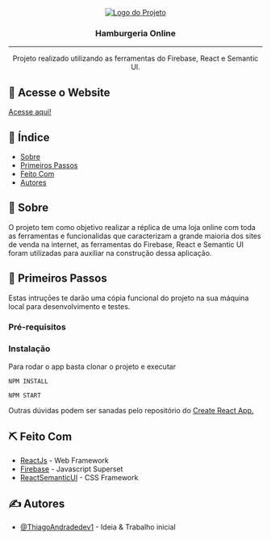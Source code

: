<p align="center">
  <a href="" rel="noopener">
 <img src="https://user-images.githubusercontent.com/63686057/89225817-3bf41100-d5b1-11ea-836b-3979704e8a06.png" alt="Logo do Projeto"></a>
</p>

<h3 align="center">Hamburgeria Online</h3>

---

<p align="center"> Projeto realizado utilizando as ferramentas do Firebase, React e Semantic UI.
    <br> 
</p>

## 🛒 Acesse o Website <a name = "acesse_website"></a>

<a href="https://shoppingonline-278e4.firebaseapp.com/home">Acesse aqui!</a>

## 📝 Índice

- [Sobre](#sobre)
- [Primeiros Passos](#primeiros_passos)
- [Feito Com](#feito_com)
- [Autores](#autores)

## 🧐 Sobre <a name = "sobre"></a>

O projeto tem como objetivo realizar a réplica de uma loja online com toda as ferramentas e funcionalidas que caracterizam a grande maioria dos sites de venda na internet, as ferramentas do Firebase, React e Semantic UI foram utilizadas para auxiliar na construção dessa aplicação.

## 🏁 Primeiros Passos <a name = "primeiros_passos"></a>

Estas intruçōes te darão uma cópia funcional do projeto na sua máquina local para desenvolvimento e testes.

### Pré-requisitos

### Instalação

Para rodar o app basta clonar o projeto e executar

```
NPM INSTALL
```

```
NPM START
```

Outras dúvidas podem ser sanadas pelo repositório do [Create React App.](https://github.com/facebook/create-react-app)

## ⛏️ Feito Com <a name = "feito_com"></a>

- [ReactJs](https://reactjs.org) - Web Framework
- [Firebase](https://firebase.google.com/?hl=pt-br) - Javascript Superset
- [ReactSemanticUI](https://react.semantic-ui.com/) - CSS Framework

## ✍️ Autores <a name = "autores"></a>

- [@ThiagoAndradedev1](https://github.com/ThiagoAndradedev1) - Ideia & Trabalho inicial
